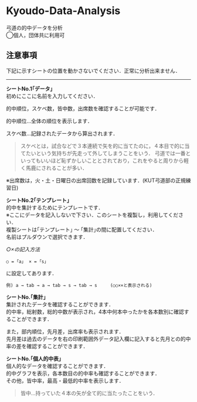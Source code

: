 # Kyoudo-Data-Analysis

弓道の的中データを分析  
◯個人，団体共に利用可

## 注意事項
下記に示すシートの位置を動かさないでください．正常に分析出来ません．

- - -

**シートNo.1｢データ｣**  
初めにここに名前を入力してください．  

的中順位，スケベ数，皆中数，出席数を確認することが可能です．  

的中順位…全体の順位を表示します．  

スケベ数…記録されたデータから算出されます．  
> スケベとは，試合などで３本連続で矢を的に当てたのに，４本目で的に当てたいという気持ちが先走って外してしまうことをいう．
弓道では一番といってもいいほど恥ずかしいこととされており，これをやると周りから軽く馬鹿にされることが多い．

※出席数は，火・土・日曜日の出席回数を記録しています．(KUT弓道部の正規練習日)  

**シートNo.2｢テンプレート｣**  
的中を集計するためにテンプレートです．  
※ここにデータを記入しないで下さい．このシートを複製し，利用してください．  
複製シートは｢テンプレート｣ 〜 ｢集計｣の間に配置してください．  
名前はプルダウンで選択できます．  

*○×の記入方法*
```
○ = ｢a｣  × = ｢s｣
```

に設定してあります．

``` 例) a → tab → a → tab → s → tab → s     (○○××と表示される) ```

**シートNo.｢集計｣**  
集計されたデータを確認することができます．  
的中率，総射数，総的中数が表示され，4本中何本中ったかを各本数別に確認することができます．  

また，部内順位，先月差，出席率も表示されます．  
先月差は過去のデータを右の印刷範囲外データ記入欄に記入すると先月との的中率の差を確認することができます．  

**シートNo.｢個人的中表｣**  
個人的なデータを確認することができます．  
的中グラフを表示，各本数目の的中率も確認することができます．  
その他，皆中率，最高・最低的中率を表示します．  
> 皆中…持っていた４本の矢が全て的に当たったことをいう．
